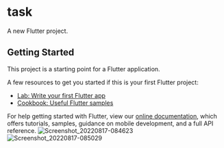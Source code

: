 # task

A new Flutter project.

## Getting Started

This project is a starting point for a Flutter application.

A few resources to get you started if this is your first Flutter project:

- [Lab: Write your first Flutter app](https://flutter.dev/docs/get-started/codelab)
- [Cookbook: Useful Flutter samples](https://flutter.dev/docs/cookbook)

For help getting started with Flutter, view our
[online documentation](https://flutter.dev/docs), which offers tutorials,
samples, guidance on mobile development, and a full API reference.
![Screenshot_20220817-084623](https://user-images.githubusercontent.com/55793940/185055011-2972c35a-cd0e-4af8-a894-ea6feba57443.png)
![Screenshot_20220817-085029](https://user-images.githubusercontent.com/55793940/185055024-0ff7c2a0-dff9-4509-bfbf-d0b9aff43865.png)

